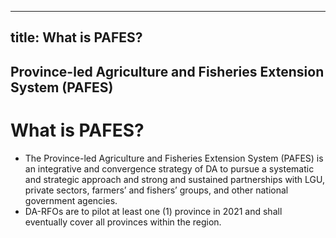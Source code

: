 --- 
 title: What is PAFES?
 ---

## Province-led Agriculture and Fisheries Extension System (PAFES)

# What is PAFES?


 - The Province-led Agriculture and Fisheries Extension System (PAFES) is an integrative and convergence strategy of DA to pursue a systematic and strategic approach and strong and sustained partnerships with LGU, private sectors, farmers’ and fishers’ groups, and other national government agencies.
 - DA-RFOs are to pilot at least one (1) province in 2021 and shall eventually cover all provinces within the region.
